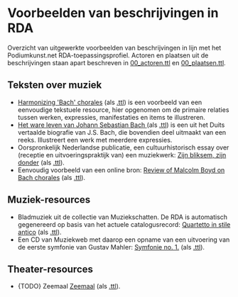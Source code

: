 # Voorbeelden van beschrijvingen in RDA

Overzicht van uitgewerkte voorbeelden van beschrijvingen in lijn met het Podiumkunst.net RDA-toepassingsprofiel. Actoren en plaatsen uit de beschrijvingen staan apart beschreven in [00_actoren.ttl](00_actoren.ttl) en [00_plaatsen.ttl](00_plaatsen.ttl).

## Teksten over muziek

* [Harmonizing 'Bach' chorales](02_harmonizing-bach.md) (als [.ttl](02_harmonizing-bach.ttl)) is een voorbeeld van een eenvoudige tekstuele resource, hier opgenomen om de primaire relaties tussen werken, expressies, manifestaties en items te illustreren.
* [Het ware leven van Johann Sebastian Bach ](03_ware-leven-bach-2.md) (als [.ttl](03_ware-leven-bach-2.ttl)) is een uit het Duits vertaalde biografie van J.S. Bach, die bovendien deel uitmaakt van een reeks. Illustreert een werk met meerdere expressies.
* Oorspronkelijk Nederlandse publicatie, een cultuurhistorisch essay over (receptie en uitvoeringspraktijk van) een muziekwerk: [Zijn bliksem, zijn donder](04_zijn-bliksem-zijn-donder-2.md) (als [.ttl](04_zijn-bliksem-zijn-donder-2.ttl)). 
* Eenvoudig voorbeeld van een online bron: [Review of Malcolm Boyd on Bach chorales](05_review-harmonizing-bach.md) (als [.ttl](05_review-harmonizing-bach.ttl)).

## Muziek-resources

* Bladmuziek uit de collectie van Muziekschatten. De RDA is automatisch gegenereerd op basis van het actuele catalogusrecord: [Quartetto in stile antico](06_quartetto-in-stile-antico.md) (als [.ttl](06_quartetto-in-stile-antico.ttl)). 
* Een CD van Muziekweb met daarop een opname van een uitvoering van de eerste symfonie van Gustav Mahler: [Symfonie no. 1.](08_mahler-1.md) (als [.ttl](08_mahler-1.ttl)). 

## Theater-resources

* {TODO} Zeemaal [Zeemaal](09_zeemaal.md) (als [.ttl](09_zeemaal.ttl)). 

